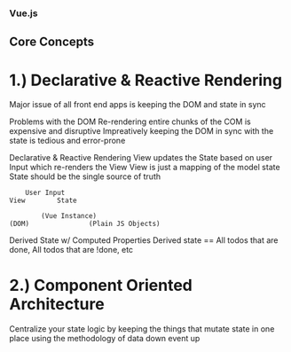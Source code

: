 ### Vue.js

## Core Concepts
# 1.) Declarative & Reactive Rendering

Major issue of all front end apps is keeping the DOM and state in sync

Problems with the DOM
    Re-rendering entire chunks of the COM is expensive and disruptive
    Impreatively keeping the DOM in sync with the state is tedious and error-prone

Declarative & Reactive Rendering
View updates the State based on user Input which re-renders the View
    View is just a mapping of the model state
    State should be the single source of truth

        User Input
    View        State

            (Vue Instance)
    (DOM)               (Plain JS Objects)

Derived State w/ Computed Properties
Derived state == All todos that are done, All todos that are !done, etc

# 2.) Component Oriented Architecture
Centralize your state logic by keeping the things that mutate state in one place using the methodology of data down event up